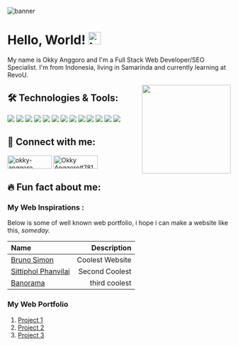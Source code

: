 ![banner](https://res.cloudinary.com/djudfrj8s/image/upload/v1673306164/okky_banner_t1jym8.png "Okky Anggoro")

# Hello, World! <img src="https://user-images.githubusercontent.com/1303154/88677602-1635ba80-d120-11ea-84d8-d263ba5fc3c0.gif" width="28px" height="28px" alt="hi">

My name is Okky Anggoro and I'm a Full Stack Web Developer/SEO Specialist. I'm from Indonesia, living in Samarinda and currently learning at RevoU.

<img align="right" src="https://media.giphy.com/media/H1dxi6xdh4NGQCZSvz/giphy.gif" width="200" height="200" />

## :hammer_and_wrench: Technologies & Tools:

![](https://img.shields.io/badge/HTML-239120?style=for-the-badge&logo=html5&logoColor=white)
![](https://img.shields.io/badge/CSS-239120?&style=for-the-badge&logo=css3&logoColor=white)
![](https://img.shields.io/badge/JavaScript-F7DF1E?style=for-the-badge&logo=javascript&logoColor=black)
![](https://img.shields.io/badge/Node.js-43853D?style=for-the-badge&logo=node.js&logoColor=white)
![](https://img.shields.io/badge/Express.js-404D59?style=for-the-badge)
![](https://img.shields.io/badge/React-20232A?style=for-the-badge&logo=react&logoColor=61DAFB)
![](https://img.shields.io/badge/PostgreSQL-316192?style=for-the-badge&logo=postgresql&logoColor=white)
![](https://img.shields.io/badge/MongoDB-4EA94B?style=for-the-badge&logo=mongodb&logoColor=white)
![](https://img.shields.io/badge/Google%20Analytics-E37400?style=for-the-badge&logo=google%20analytics&logoColor=white)
![](https://img.shields.io/badge/Cloudflare-F38020?style=for-the-badge&logo=Cloudflare&logoColor=white)
![](https://img.shields.io/badge/Digital_Ocean-0080FF?style=for-the-badge&logo=DigitalOcean&logoColor=white)
![](https://img.shields.io/badge/Vercel-000000?style=for-the-badge&logo=vercel&logoColor=white)
![](https://img.shields.io/badge/Visual_Studio_Code-0078D4?style=for-the-badge&logo=visual%20studio%20code&logoColor=white)

## :rocket: Connect with me:

<a href="https://linkedin.com/in/okky-anggoro" target="blank"><img align="center" src="https://img.shields.io/badge/LinkedIn-0077B5?style=for-the-badge&logo=linkedin&logoColor=white" alt="okky-anggoro" height="30" width="100" /></a>
<a href="https://discord.gg/Okky Anggoro#7812" target="blank"><img align="center" src="https://img.shields.io/badge/Discord-7289DA?style=for-the-badge&logo=discord&logoColor=white" alt="Okky Anggoro#7812" height="30" width="100" /></a>

## :fire: Fun fact about me:

### My Web Inspirations :

Below is some of well known web portfolio, i hope i can make a website like this, _someday._

| Name                                               |     Description |
| :------------------------------------------------- | --------------: |
| [Bruno Simon](https://bruno-simon.com/)            | Coolest Website |
| [Sittiphol Phanvilai](https://nuuneoi.com/profile) |  Second Coolest |
| [Banorama](https://banorama.banenor.no/)           |   third coolest |

### My Web Portfolio

1. [Project 1](https://bruno-simon.com/)
2. [Project 2](https://bruno-simon.com/)
3. [Project 3](https://bruno-simon.com/)
